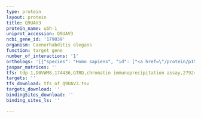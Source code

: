 ```yaml
---
type: protein
layout: protein
title: Q9UAV3
protein_name: ubh-1
uniprot_accession: Q9UAV3
ncbi_gene_id: '179039'
organism: Caenorhabditis elegans
function: target gene
number_of_interactions: '1'
orthologs: '[{"species": "Homo sapiens", "id": ["<a href=\"/protein/p15374\">P15374</a>"]}, {"species": "Mus musculus", "id": ["<a href=\"/protein/q9jkb1\">Q9JKB1</a>", "<a href=\"/protein/q9r0p9\">Q9R0P9</a>", "<a href=\"/protein/p58321\">P58321</a>"]}, {"species": "Rattus norvegicus", "id": ["<a href=\"/protein/q00981\">Q00981</a>", "<a href=\"/protein/d4abi6\">D4ABI6</a>"]}, {"species": "Drosophila melanogaster", "id": ["<a href=\"/protein/p35122\">P35122</a>"]}, {"species": "Danio rerio", "id": ["Q6YI49", "<a href=\"/protein/q504c0\">Q504C0</a>"]}]'
jaspar_matrices: ''
tfs: tdp-1,D0VWM8,174436,GTRD,chromatin immunoprecipitation assay,27924024%5Buid%5D,No
targets: ''
tfs_download: tfs_of_Q9UAV3.tsv
targets_download: ''
bindingSites_download: ''
binding_sites_ls: ''

---
```

